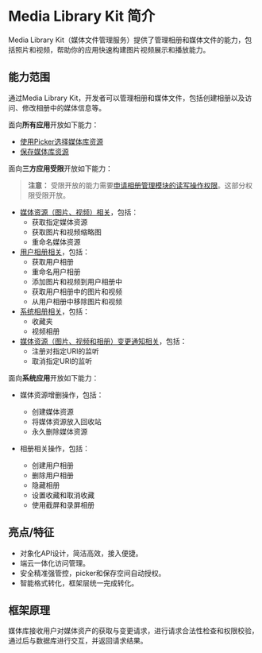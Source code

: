 # Media Library Kit 简介

Media Library Kit（媒体文件管理服务）提供了管理相册和媒体文件的能力，包括照片和视频，帮助你的应用快速构建图片视频展示和播放能力。

## 能力范围

通过Media Library Kit，开发者可以管理相册和媒体文件，包括创建相册以及访问、修改相册中的媒体信息等。

面向**所有应用**开放如下能力：

- [使用Picker选择媒体库资源](photoAccessHelper-photoviewpicker.md)
- [保存媒体库资源](photoAccessHelper-savebutton.md)

面向**三方应用受限**开放如下能力：

> **注意：**
> 受限开放的能力需要[申请相册管理模块的读写操作权限](photoAccessHelper-preparation.md#申请相册管理模块功能相关权限)。<!--RP1-->这部分权限受限开放。<!--RP1End-->

- [媒体资源（图片、视频）相关](photoAccessHelper-resource-guidelines.md)，包括：
  - 获取指定媒体资源
  - 获取图片和视频缩略图
  - 重命名媒体资源
- [用户相册相关](photoAccessHelper-userAlbum-guidelines.md)，包括：
  - 获取用户相册
  - 重命名用户相册
  - 添加图片和视频到用户相册中
  - 获取用户相册中的图片和视频
  - 从用户相册中移除图片和视频
- [系统相册相关](photoAccessHelper-systemAlbum-guidelines.md)，包括：
  - 收藏夹
  - 视频相册
- [媒体资源（图片、视频和相册）变更通知相关](photoAccessHelper-notify-guidelines.md)，包括：
  - 注册对指定URI的监听
  - 取消指定URI的监听

<!--Del-->
面向**系统应用**开放如下能力：

- 媒体资源增删操作，包括：
  - 创建媒体资源
  - 将媒体资源放入回收站
  - 永久删除媒体资源

- 相册相关操作，包括：
  - 创建用户相册
  - 删除用户相册
  - 隐藏相册
  - 设置收藏和取消收藏
  - 使用截屏和录屏相册
<!--DelEnd-->

## 亮点/特征

- 对象化API设计，简洁高效，接入便捷。
- 端云一体化访问管理。
- 安全精准强管控，picker和保存空间自动授权。
- 智能格式转化，框架层统一完成转化。

## 框架原理

媒体库接收用户对媒体资产的获取与变更请求，进行请求合法性检查和权限校验，通过后与数据库进行交互，并返回请求结果。
